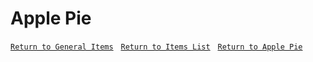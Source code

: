 # Apple Pie

[`Return to General Items`](../General-Items.md/#general-items) &nbsp; [`Return to Items List`](../General-Items.md/#food-items) &nbsp; [`Return to Apple Pie`](../General-Items.md/#apple-pie)
